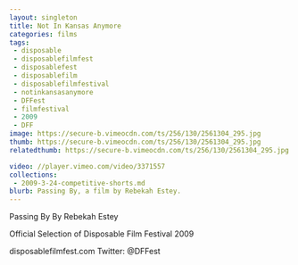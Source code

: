 ```yaml
---
layout: singleton
title: Not In Kansas Anymore
categories: films
tags:
 - disposable
 - disposablefilmfest
 - disposablefest
 - disposablefilm
 - disposablefilmfestival
 - notinkansasanymore
 - DFFest
 - filmfestival
 - 2009
 - DFF
image: https://secure-b.vimeocdn.com/ts/256/130/2561304_295.jpg
thumb: https://secure-b.vimeocdn.com/ts/256/130/2561304_295.jpg
relatedthumb: https://secure-b.vimeocdn.com/ts/256/130/2561304_295.jpg

video: //player.vimeo.com/video/3371557
collections:
 - 2009-3-24-competitive-shorts.md
blurb: Passing By, a film by Rebekah Estey.
---
```


Passing By
By Rebekah Estey

Official Selection of Disposable Film Festival 2009

disposablefilmfest.com
Twitter: @DFFest